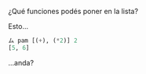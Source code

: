 ¿Qué funciones podés poner en la lista?

Esto...

```haskell
ム pam [(+), (*2)] 2 
[5, 6]
```

...anda?